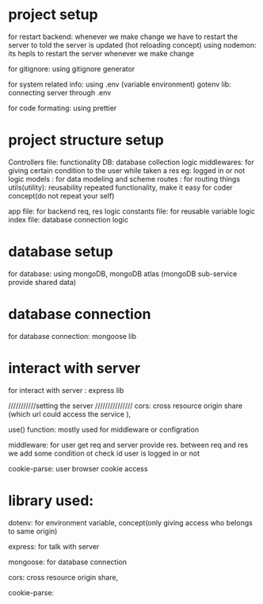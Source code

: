# project setup

for restart backend: whenever we make change we have to restart the server to told the server is updated (hot reloading concept)
using nodemon: its hepls to restart the server whenever we make change

for gitignore: using gitignore generator

for system related info: using .env (variable environment) gotenv lib: connecting server through .env

for code formating: using prettier

# project structure setup

Controllers file: functionality
DB: database collection logic
middlewares: for giving certain condition to the user while taken a res eg: logged in or not logic
models : for data modeling and scheme
routes : for routing things
utils(utility): reusability repeated functionality, make it easy for coder concept(do not repeat your self)

app file: for backend req, res logic
constants file: for reusable variable logic
index file: database connection logic

# database setup

for database: using mongoDB, mongoDB atlas (mongoDB sub-service provide shared data)

# database connection

for database connection: mongoose lib

# interact with server

for interact with server : express lib

///////////setting the server ///////////////
cors: cross resource origin share (which url could access the service ),

use() function: mostly used for middleware or configration

middleware: for user get req and server provide res. between req and res we add some condition ot check id user is logged in or not

cookie-parse: user browser cookie access

# library used:

dotenv: for environment variable, concept(only giving access who belongs to same origin)

express: for talk with server

mongoose: for database connection

cors: cross resource origin share,

cookie-parse:
